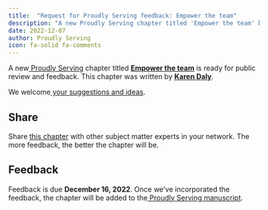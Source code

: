 ```yaml
---
title:  "Request for Proudly Serving feedback: Empower the team"
description: "A new Proudly Serving chapter titled 'Empower the team' by Karen Daly is ready for public review and feedback."
date: 2022-12-07
author: Proudly Serving
icon: fa-solid fa-comments
---
```


A new[ Proudly Serving](/) chapter titled **[Empower the team](/contents/empower-the-team)** is ready for public review and feedback. This chapter was written by **[Karen Daly](/people/karen-daly)**.

We welcome[ your suggestions and ideas](/contents/empower-the-team).

## Share

Share [this chapter](/contents/empower-the-team) with other subject matter experts in your network. The more feedback, the better the chapter will be.

## Feedback

Feedback is due **December 16, 2022**. Once we’ve incorporated the feedback, the chapter will be added to the[ Proudly Serving manuscript](/manuscript/).
